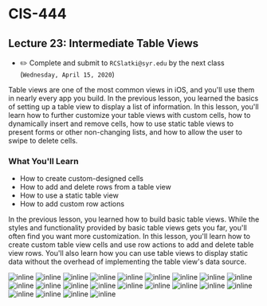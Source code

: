# CIS-444
## Lecture 23: Intermediate Table Views

* ✏️ Complete and submit to `RCSlatki@syr.edu` by the next class (`Wednesday, April 15, 2020`)


Table views are one of the most common views in iOS, and you'll use them in nearly every app you build. In the previous lesson, you learned the basics of setting up a table view to display a list of information.
In this lesson, you'll learn how to further customize your table views with custom cells, how to dynamically insert and remove cells, how to use static table views to present forms or other non-changing lists, and how to allow the user to swipe to delete cells.

### What You'll Learn
* How to create custom-designed cells
* How to add and delete rows from a table view
* How to use a static table view
* How to add custom row actions


In the previous lesson, you learned how to build basic table views. While the styles and functionality provided by basic table views gets you far, you'll often find you want more customization. In this lesson, you'll learn how to create custom table view cells and use row actions to add and delete table view rows. You'll also learn how you can use table views to display static data without the overhead of implementing the table view's data source.


![inline](resources/L23-1.png)
![inline](resources/L23-2.png)
![inline](resources/L23-3.png)
![inline](resources/L23-4.png)
![inline](resources/L23-5.png)
![inline](resources/L23-6.png)
![inline](resources/L23-7.png)
![inline](resources/L23-8.png)
![inline](resources/L23-9.png)
![inline](resources/L23-video-9point.gif)
![inline](resources/L23-10.png)
![inline](resources/L23-11.png)
![inline](resources/L23-12.png)
![inline](resources/L23-13.png)
![inline](resources/L23-14.png)
![inline](resources/L23-15.png)
![inline](resources/L23-16.png)
![inline](resources/L23-17.png)
![inline](resources/L23-18.png)
![inline](resources/L23-19.png)
![inline](resources/L23-20.png)
![inline](resources/L23-21.png)

